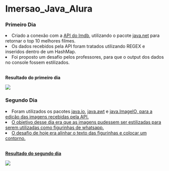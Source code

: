 # Imersao_Java_Alura
<h3>Primeiro Dia</h3>
<lu>
  <li>
    Criado a conexão com a <a href="https://imdb-api.com" target="_blank">API do Imdb</a>, 
    utilizando o pacote <a href="https://docs.oracle.com/javase/7/docs/api/java/net/package-summary.html" target="_blank">
    java.net</a> para retornar o top 10 melhores filmes.
  </li>
  <li>Os dados recebidos pela API foram tratados utilizando REGEX e inseridos dentro de um HashMap.</li>
  <li>Foi proposto um desafio pelos professores, para que o output dos dados no console fossem estilizados.</li>
</lu>
<br>
<p><strong>Resultado do primeiro dia</strong></p>
<img src="https://user-images.githubusercontent.com/91494533/228243769-df573d0d-cd88-4eac-8702-c7c6cd3061f3.PNG">

<h3>Segundo Dia</h3>
 <lu>
  <li>
    Foram utilizados os pacotes
    <a href="https://docs.oracle.com/javase/7/docs/api/java/io/package-summary.html" target="_blank">java.io</a>, 
    <a href="https://docs.oracle.com/javase/7/docs/api/java/awt/package-summary.html" target="_blank">java.awt</a>
    e <a href="https://docs.oracle.com/javase/7/docs/api/javax/imageio/ImageIO.html" target="_blank">java.ImageIO,
    para a edição das imagens recebidas pela API.
  </li>
  <li>O objetivo desse dia era que as imagens pudessem ser estilizadas para serem utilizadas como figurinhas de whatsapp.</li>
  <li>O desafio de hoje era alinhar o texto das figurinhas e colocar um contorno.</li>
</lu>
<br>
<p><strong>Resultado do segundo dia</strong></p>
<img src="https://user-images.githubusercontent.com/91494533/228558189-d53f05dd-d4b4-4fc3-896c-7eea318a8c8a.PNG">
